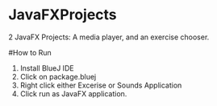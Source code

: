 # JavaFXProjects
2 JavaFX Projects: A media player, and an exercise chooser. 

#How to Run
1. Install BlueJ IDE
2. Click on package.bluej
3. Right click either Excerise or Sounds Application
4. Click run as JavaFX application.
